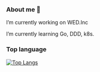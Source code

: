 ### About me 👋
I’m currently working on WED.Inc

I’m currently learning Go, DDD, k8s.


### Top language
[![Top Langs](https://github-readme-stats.vercel.app/api/top-langs/?username=TonoFumi)](https://github.com/anuraghazra/github-readme-stats)


<!--
**TonoFumi/TonoFumi** is a ✨ _special_ ✨ repository because its `README.md` (this file) appears on your GitHub profile.

Here are some ideas to get you started:
- 👯 I’m looking to collaborate on ...
- 🤔 I’m looking for help with ...
- 💬 Ask me about ...
- 📫 How to reach me: ...
- 😄 Pronouns: ...
- ⚡ Fun fact: ...
-->
